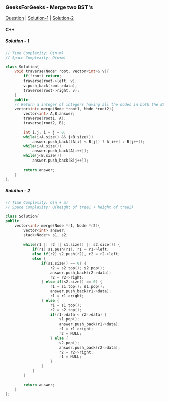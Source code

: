 ### GeeksForGeeks - Merge two BST's

[Question](https://practice.geeksforgeeks.org/problems/merge-two-bst-s/1/)
| [Solution-1](https://practice.geeksforgeeks.org/viewSol.php?subId=6acd259761abb12d0bfb242edfcd7a61&pid=700440&user=amanguptarkg6)
| [Solution-2](https://practice.geeksforgeeks.org/viewSol.php?subId=59914e8824109ef75e60f903e8184aea&pid=700440&user=amanguptarkg6)

#### C++

##### Solution - 1
```c++
// Time Complexity: O(n+m)
// Space Complexity: O(n+m)

class Solution{
    void traverse(Node* root, vector<int>& v){
        if(!root) return;
        traverse(root->left, v);
        v.push_back(root->data);
        traverse(root->right, v);
    }
    public:
    // Return a integer of integers having all the nodes in both the BSTs in a sorted order.
    vector<int> merge(Node *root1, Node *root2){
        vector<int> A,B,answer;
        traverse(root1, A);
        traverse(root2, B);
        
        int i,j; i = j = 0;
        while(i<A.size() && j<B.size())
            answer.push_back((A[i] < B[j]) ? A[i++] : B[j++]);
        while(i<A.size())
            answer.push_back(A[i++]);
        while(j<B.size())
            answer.push_back(B[j++]);
        
        return answer;
    }
};
```

##### Solution - 2
```c++
// Time Complexity: O(n + m)
// Space Complexity: O(height of tree1 + height of tree2)

class Solution{
public:
    vector<int> merge(Node *r1, Node *r2){
        vector<int> answer;
        stack<Node*> s1, s2;
        
        while(r1 || r2 || s1.size() || s2.size()) {
            if(r1) s1.push(r1), r1 = r1->left;
            else if(r2) s2.push(r2), r2 = r2->left;
            else {
                if(s1.size() == 0) {
                    r2 = s2.top(); s2.pop();
                    answer.push_back(r2->data);
                    r2 = r2->right;
                } else if(s2.size() == 0) {
                    r1 = s1.top(); s1.pop();
                    answer.push_back(r1->data);
                    r1 = r1->right;
                } else {
                    r1 = s1.top();
                    r2 = s2.top();
                    if(r1->data < r2->data) {
                        s1.pop();
                        answer.push_back(r1->data);
                        r1 = r1->right;
                        r2 = NULL;
                    } else {
                        s2.pop();
                        answer.push_back(r2->data);
                        r2 = r2->right;
                        r1 = NULL;
                    }
                }
            }
        }
        
        return answer;
    }
};
```